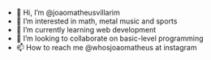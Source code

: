 - 👋 Hi, I’m @joaomatheusvillarim
- 👀 I’m interested in math, metal music and sports
- 🌱 I’m currently learning web development
- 💞️ I’m looking to collaborate on basic-level programming
- 📫 How to reach me @whosjoaomatheus at instagram

<!---
joaomatheusvillarim/joaomatheusvillarim is a ✨ special ✨ repository because its `README.md` (this file) appears on your GitHub profile.
You can click the Preview link to take a look at your changes.
--->
